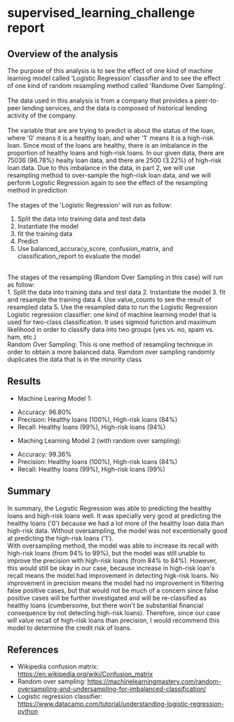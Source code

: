 # supervised_learning_challenge report

## Overview of the analysis

The purpose of this analysis is to see the effect of one kind of machine learning model called 'Logistic Regression' classifier and to see the effect of one kind of random resampling method called 'Randome Over Sampling'. <br><br>
The data used in this analysis is from a company that provides a peer-to-peer lending services, and the data is composed of historical lending activity of the company. <br><br>
The variable that are are trying to predict is about the status of the loan, where '0' means it is a healthy loan, and wher '1' means it is a high-risk loan. Since most of the loans are healthy, there is an imbalance in the proportion of healthy loans and high-risk loans. In our given data, there are 75036 (96.78%) healty loan data, and there are 2500 (3.22%) of high-risk loan data. Due to this imbalance in the data, in part 2, we will use resampling method to over-sample the high-risk loan data, and we will perform Logistic Regression again to see the effect of the resampling method in prediction <br><br>
The stages of the 'Logistic Regression' will run as follow: <br>
1. Split the data into training data and test data
2. Instantiate the model 
3. fit the training data
4. Predict
5. Use balanced_accuracy_score, confusion_matrix, and classification_report to evaluate the model
<br>
The stages of the resampling (Random Over Sampling in this case) will run as follow: <br>
1. Split the data into training data and test data
2. Instantiate the model
3. fit and resample the training data
4. Use value_counts to see the result of resampled data
5. Use the resampled data to run the Logistic Regression
<br>
Logistic regression classifier: one kind of machine learning model that is used for two-class classification. It uses sigmoid function and maximum likelihood in order to classify data into two groups (yes vs. no, spam vs. ham, etc.) <br>
Random Over Sampling: This is one method of resampling technique in order to obtain a more balanced data. Ramdom over sampling randomly duplicates the data that is in the minority class


## Results
* Machine Learing Model 1:
- Accuracy: 96.80%
- Precision: Healthy loans (100%), High-risk loans (84%)
- Recall: Healthy loans (99%), High-risk loans (94%)

* Maching Learning Model 2 (with random over sampling):
- Accuracy: 99.36%
- Precision: Healthy loans (100%), High-risk loans (84%)
- Recall: Healthy loans (99%), High-risk loans (99%) 


## Summary
In summary, the Logistic Regression was able to predicting the healthy loans and high-risk loans well. It was specially very good at predicting the healthy loans ('0') because we had a lot more of the healthy loan data than high-risk data. Without oversampling, the model was not excentionally good at predicting the high-risk loans ('1'). <br>
With oversampling method, the model was able to increase its recall with high-risk loans (from 94% to 99%), but the model was still unable to improve the precision with high-risk loans (from 84% to 84%). However, this would still be okay in our case, because increase in high-risk loan's recall means the model had improvement in detecting higk-risk loans. No improvement in precision means the model had no improvement in filtering false positive cases, but that would not be much of a concern since false positive cases will be further investigated and will be re-classified as healthy loans (cumbersome, but there won't be substantial financial consequence by not detecting high-risk loans). Therefore, since our case will value recall of high-risk loans than precision, I would recommend this model to determine the credit risk of loans. 




## References
- Wikipedia confusion matrix: https://en.wikipedia.org/wiki/Confusion_matrix
- Random over sampling: https://machinelearningmastery.com/random-oversampling-and-undersampling-for-imbalanced-classification/
- Logistic regression classifier: https://www.datacamp.com/tutorial/understanding-logistic-regression-python